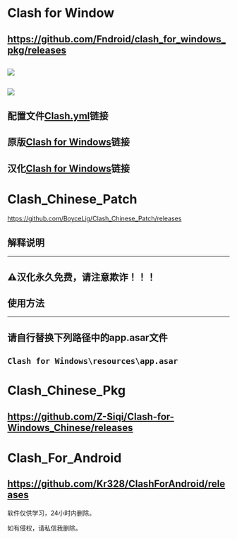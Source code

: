 # Clash for Window
https://github.com/Fndroid/clash_for_windows_pkg/releases
---
[![](https://img.shields.io/badge/Telegram-公告板-blue)](https://t.me/QuantX)
---
[![](https://img.shields.io/badge/Telegram-交流群-purple)](https://t.me/Skill_X)
---
配置文件[Clash.yml](https://github.com/Moli-X/Resources/blob/main/Clash/Clash.yml)链接
---
原版[Clash for Windows](https://github.com/Fndroid/clash_for_windows_pkg/releases)链接
---
汉化[Clash for Windows](https://github.com/BoyceLig/Clash_Chinese_Patch/releases)链接
---

# Clash_Chinese_Patch
https://github.com/BoyceLig/Clash_Chinese_Patch/releases
## 解释说明
---
⚠️汉化永久免费，请注意欺诈！！！
---
## 使用方法
---
请自行替换下列路径中的app.asar文件
---
`Clash for Windows\resources\app.asar`
---
# Clash_Chinese_Pkg
https://github.com/Z-Siqi/Clash-for-Windows_Chinese/releases
---

# Clash_For_Android
https://github.com/Kr328/ClashForAndroid/releases
---
软件仅供学习，24小时内删除。

如有侵权，请私信我删除。


